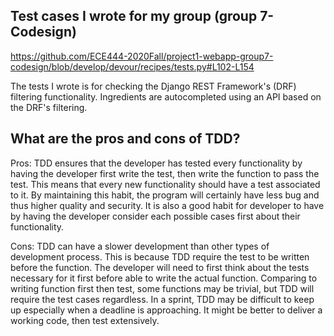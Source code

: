 ## Test cases I wrote for my group (group 7-Codesign)
https://github.com/ECE444-2020Fall/project1-webapp-group7-codesign/blob/develop/devour/recipes/tests.py#L102-L154

The tests I wrote is for checking the Django REST Framework's (DRF) filtering functionality. Ingredients are 
autocompleted using an API based on the DRF's filtering.

## What are the pros and cons of TDD?
Pros: TDD ensures that the developer has tested every functionality by having the developer first write the test, 
then write the function to pass the test. This means that every new functionality should have a test associated to it.
By maintaining this habit, the program will certainly have less bug and thus higher quality and security. It is also a
good habit for developer to have by having the developer consider each possible cases first about their functionality.

Cons: TDD can have a slower development than other types of development process. This is because TDD require the test
to be written before the function. The developer will need to first think about the tests necessary for it first
before able to write the actual function. Comparing to writing function first then test, some functions may be trivial,
but TDD will require the test cases regardless. In a sprint, TDD may be difficult to keep up especially when a
deadline is approaching. It might be better to deliver a working code, then test extensively.


